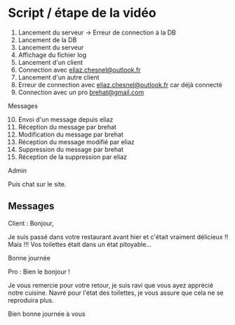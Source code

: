 # Script / étape de la vidéo

1. Lancement du serveur
-> Erreur de connection à la DB
2. Lancement de la DB
3. Lancement du serveur
4. Affichage du fichier log
5. Lancement d'un client
6. Connection avec eliaz.chesnel@outlook.fr
7. Lancement d'un autre client
8. Erreur de connection avec eliaz.chesnel@outlook.fr car déjà connecté
9. Connection avec un pro brehat@gmail.com

Messages

10. Envoi d'un message depuis eliaz
11. Réception du message par brehat
12. Modification du message par brehat
13. Réception du message modifié par eliaz
14. Suppression du message par brehat
15. Réception de la suppression par eliaz


Admin


Puis chat sur le site.


## Messages

Client :
Bonjour,

Je suis passé dans votre restaurant avant hier et c'était vraiment délicieux !!
Mais !!! Vos toilettes était dans un état pitoyable...

Bonne journée


Pro :
Bien le bonjour !

Je vous remercie pour votre retour, je suis ravi que vous ayez apprécié notre cuisine.
Navré pour l'état des toilettes, je vous assure que cela ne se reproduira plus.

Bien bonne journée à vous



